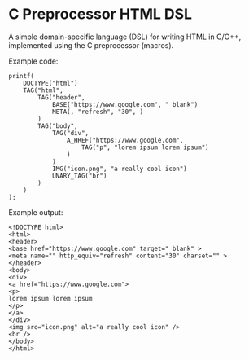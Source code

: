 # C Preprocessor HTML DSL
A simple domain-specific language (DSL) for writing HTML in C/C++, implemented using the C preprocessor (macros).

Example code:
```
printf(
    DOCTYPE("html")
    TAG("html",
        TAG("header",
            BASE("https://www.google.com", "_blank")
            META(, "refresh", "30", )
        )
        TAG("body", 
            TAG("div", 
                A_HREF("https://www.google.com", 
                    TAG("p", "lorem ipsum lorem ipsum")
                )
            )
            IMG("icon.png", "a really cool icon")
            UNARY_TAG("br")
        )
    )
);
```
Example output:
```
<!DOCTYPE html>
<html>
<header>
<base href="https://www.google.com" target="_blank" >
<meta name="" http_equiv="refresh" content="30" charset="" >
</header>
<body>
<div>
<a href="https://www.google.com">
<p>
lorem ipsum lorem ipsum
</p>
</a>
</div>
<img src="icon.png" alt="a really cool icon" />
<br />
</body>
</html>
```